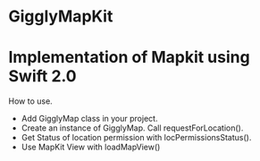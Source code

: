 # GigglyMapKit
# Implementation of Mapkit using Swift 2.0
How to use.
* Add GigglyMap class in your project. 
* Create an instance of GigglyMap. Call requestForLocation(). 
* Get Status of location permission with locPermissionsStatus(). 
* Use MapKit View with loadMapView()
